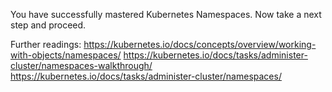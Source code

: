 You have successfully mastered Kubernetes Namespaces. Now take a next step and proceed.

Further readings:
https://kubernetes.io/docs/concepts/overview/working-with-objects/namespaces/
https://kubernetes.io/docs/tasks/administer-cluster/namespaces-walkthrough/
https://kubernetes.io/docs/tasks/administer-cluster/namespaces/